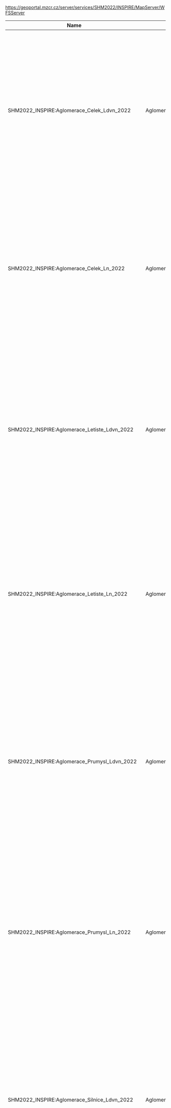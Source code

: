https://geoportal.mzcr.cz/server/services/SHM2022/INSPIRE/MapServer/WFSServer

|Name|Title|Abstract|
|--|--|--|
|SHM2022_INSPIRE:Aglomerace_Celek_Ldvn_2022|Aglomerace_Celek_Ldvn_2022|Služba poskytuje údaje ze 4. kola strategického hlukového mapování aglomerací, které jsou zobrazeny v 5dB pásmech hlukového indikátoru Ldvn. Součástí 4. kola SHM bylo 7 aglomerací: Praha, Brno, Ostrava, Ústí nad Labem - Teplice, Liberec, Plzeň, Olomouc.|
|SHM2022_INSPIRE:Aglomerace_Celek_Ln_2022|Aglomerace_Celek_Ln_2022|Služba poskytuje údaje ze 4. kola strategického hlukového mapování aglomerací, které jsou zobrazeny v 5dB pásmech hlukového indikátoru Ln. Součástí 4. kola SHM bylo 7 aglomerací: Praha, Brno, Ostrava, Ústí nad Labem - Teplice, Liberec, Plzeň, Olomouc.|
|SHM2022_INSPIRE:Aglomerace_Letiste_Ldvn_2022|Aglomerace_Letiste_Ldvn_2022|Služba poskytuje údaje ze 4. kola strategického hlukového mapování letišť v aglomeracích, které jsou zobrazeny v 5dB pásmech hlukového indikátoru Ldvn. Součástí 4. kola SHM bylo 7 aglomerací: Praha, Brno, Ostrava, Ústí nad Labem - Teplice, Liberec, Plzeň, Olomouc.|
|SHM2022_INSPIRE:Aglomerace_Letiste_Ln_2022|Aglomerace_Letiste_Ln_2022|Služba poskytuje údaje ze 4. kola strategického hlukového mapování letišť v aglomeracích, které jsou zobrazeny v 5dB pásmech hlukového indikátoru Ln. Součástí 4. kola SHM bylo 7 aglomerací: Praha, Brno, Ostrava, Ústí nad Labem - Teplice, Liberec, Plzeň, Olomouc.|
|SHM2022_INSPIRE:Aglomerace_Prumysl_Ldvn_2022|Aglomerace_Prumysl_Ldvn_2022|Služba poskytuje údaje ze 4. kola strategického hlukového mapování průmyslových zdrojů v aglomeracích, které jsou zobrazeny v 5dB pásmech hlukového indikátoru Ldvn. Součástí 4. kola SHM bylo 7 aglomerací: Praha, Brno, Ostrava, Ústí nad Labem - Teplice, Liberec, Plzeň, Olomouc.|
|SHM2022_INSPIRE:Aglomerace_Prumysl_Ln_2022|Aglomerace_Prumysl_Ln_2022|Služba poskytuje údaje ze 4. kola strategického hlukového mapování průmyslových zdrojů v aglomeracích, které jsou zobrazeny v 5dB pásmech hlukového indikátoru Ln. Součástí 4. kola SHM bylo 7 aglomerací: Praha, Brno, Ostrava, Ústí nad Labem - Teplice, Liberec, Plzeň, Olomouc.|
|SHM2022_INSPIRE:Aglomerace_Silnice_Ldvn_2022|Aglomerace_Silnice_Ldvn_2022|Služba poskytuje údaje ze 4. kola strategického hlukového mapování silnic v aglomeracích, které jsou zobrazeny v 5dB pásmech hlukového indikátoru Ldvn. Součástí 4. kola SHM bylo 7 aglomerací: Praha, Brno, Ostrava, Ústí nad Labem - Teplice, Liberec, Plzeň, Olomouc.|
|SHM2022_INSPIRE:Aglomerace_Silnice_Ln_2022|Aglomerace_Silnice_Ln_2022|Služba poskytuje údaje ze 4. kola strategického hlukového mapování silnic v aglomeracích, které jsou zobrazeny v 5dB pásmech hlukového indikátoru Ln. Součástí 4. kola SHM bylo 7 aglomerací: Praha, Brno, Ostrava, Ústí nad Labem - Teplice, Liberec, Plzeň, Olomouc.|
|SHM2022_INSPIRE:Aglomerace_Zeleznice_Ldvn_2022|Aglomerace_Zeleznice_Ldvn_2022|Služba poskytuje údaje ze 4. kola strategického hlukového mapování železničních tratí v aglomeracích, které jsou zobrazeny v 5dB pásmech hlukového indikátoru Ldvn. Součástí 4. kola SHM bylo 7 aglomerací: Praha, Brno, Ostrava, Ústí nad Labem - Teplice, Liberec, Plzeň, Olomouc.|
|SHM2022_INSPIRE:Aglomerace_Zeleznice_Ln_2022|Aglomerace_Zeleznice_Ln_2022|Služba poskytuje údaje ze 4. kola strategického hlukového mapování železničních tratí v aglomeracích, které jsou zobrazeny v 5dB pásmech hlukového indikátoru Ln. Součástí 4. kola SHM bylo 7 aglomerací: Praha, Brno, Ostrava, Ústí nad Labem - Teplice, Liberec, Plzeň, Olomouc.|
|SHM2022_INSPIRE:Letiste_Ldvn_2022|Letiste_Ldvn_2022|Služba poskytuje údaje ze 4. kola strategického hlukového mapování hlavního letiště, které jsou zobrazeny v 5dB pásmech hlukového indikátoru Ldvn. Součástí 4. kola SHM bylo letiště Praha Ruzyně.|
|SHM2022_INSPIRE:Letiste_Ln_2022|Letiste_Ln_2022|Služba poskytuje údaje ze 4. kola strategického hlukového mapování hlavního letiště, které jsou zobrazeny v 5dB pásmech hlukového indikátoru Ln. Součástí 4. kola SHM bylo letiště Praha Ruzyně.|
|SHM2022_INSPIRE:Silnice_Ldvn_2022|Silnice_Ldvn_2022|Služba poskytuje údaje ze 4. kola strategického hlukového mapování hlavních silnic, které jsou zobrazeny v 5dB pásmech hlukového indikátoru Ldvn. Součástí 4. kola SHM byly sčítané úseky komunikací, po kterých projede více než  3 000 000 vozidel za rok.|
|SHM2022_INSPIRE:Silnice_Ln_2022|Silnice_Ln_2022|Služba poskytuje údaje ze 4. kola strategického hlukového mapování hlavních silnic, které jsou zobrazeny v 5dB pásmech hlukového indikátoru Ln. Součástí 4. kola SHM byly sčítané úseky komunikací, po kterých projede více než  3 000 000 vozidel za rok.|
|SHM2022_INSPIRE:Zeleznice_Ldvn_2022|Zeleznice_Ldvn_2022|Služba poskytuje údaje ze 4. kola strategického hlukového mapování hlavních železničních tratí, které jsou zobrazeny v 5dB pásmech hlukového indikátoru Ldvn. Součástí 4. kola SHM byly úseky tratí, po kterých projede více než  30 000 vlaků za rok.|
|SHM2022_INSPIRE:Zeleznice_Ln_2022|Zeleznice_Ln_2022|Služba poskytuje údaje ze 4. kola strategického hlukového mapování hlavních železničních tratí, které jsou zobrazeny v 5dB pásmech hlukového indikátoru Ln. Součástí 4. kola SHM byly úseky tratí, po kterých projede více než  30 000 vlaků za rok.|

